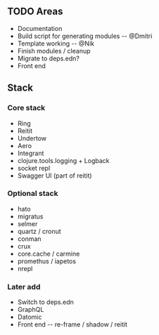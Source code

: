 
## TODO Areas

- Documentation
- Build script for generating modules -- @Dmitri
- Template working -- @Nik
- Finish modules / cleanup
- Migrate to deps.edn?
- Front end

## Stack

### Core stack

- Ring
- Reitit
- Undertow
- Aero
- Integrant
- clojure.tools.logging + Logback
- socket repl
- Swagger UI (part of reitit)

### Optional stack

- hato
- migratus
- selmer
- quartz / cronut
- conman
- crux
- core.cache / carmine
- promethus / iapetos
- nrepl

### Later add

- Switch to deps.edn
- GraphQL
- Datomic
- Front end -- re-frame / shadow / reitit
